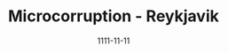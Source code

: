 ---
title: "Microcorruption - Reykjavik"
date: 1111-11-11
categories: [microcorruption, reverse engineering]
tags: [microcorruption, tutorial, assembly, ctf, reykjavik, walkthrough, debug, buffer overflow]
---